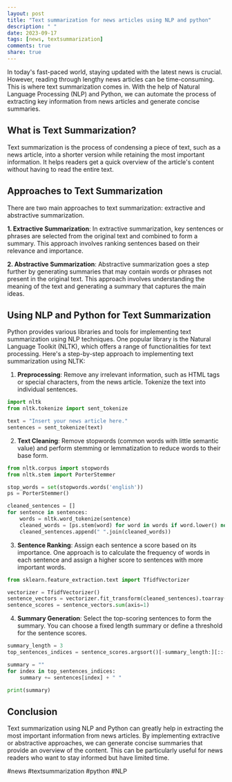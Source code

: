 ```yaml
---
layout: post
title: "Text summarization for news articles using NLP and python"
description: " "
date: 2023-09-17
tags: [news, textsummarization]
comments: true
share: true
---
```


In today's fast-paced world, staying updated with the latest news is crucial. However, reading through lengthy news articles can be time-consuming. This is where text summarization comes in. With the help of Natural Language Processing (NLP) and Python, we can automate the process of extracting key information from news articles and generate concise summaries.

## What is Text Summarization?

Text summarization is the process of condensing a piece of text, such as a news article, into a shorter version while retaining the most important information. It helps readers get a quick overview of the article's content without having to read the entire text.

## Approaches to Text Summarization

There are two main approaches to text summarization: extractive and abstractive summarization.

**1. Extractive Summarization**: In extractive summarization, key sentences or phrases are selected from the original text and combined to form a summary. This approach involves ranking sentences based on their relevance and importance.

**2. Abstractive Summarization**: Abstractive summarization goes a step further by generating summaries that may contain words or phrases not present in the original text. This approach involves understanding the meaning of the text and generating a summary that captures the main ideas.

## Using NLP and Python for Text Summarization

Python provides various libraries and tools for implementing text summarization using NLP techniques. One popular library is the Natural Language Toolkit (NLTK), which offers a range of functionalities for text processing. Here's a step-by-step approach to implementing text summarization using NLTK:

1. **Preprocessing**: Remove any irrelevant information, such as HTML tags or special characters, from the news article. Tokenize the text into individual sentences.

```python
import nltk
from nltk.tokenize import sent_tokenize

text = "Insert your news article here."
sentences = sent_tokenize(text)
```

2. **Text Cleaning**: Remove stopwords (common words with little semantic value) and perform stemming or lemmatization to reduce words to their base form.

```python
from nltk.corpus import stopwords
from nltk.stem import PorterStemmer

stop_words = set(stopwords.words('english'))
ps = PorterStemmer()

cleaned_sentences = []
for sentence in sentences:
    words = nltk.word_tokenize(sentence)
    cleaned_words = [ps.stem(word) for word in words if word.lower() not in stop_words]
    cleaned_sentences.append(" ".join(cleaned_words))
```

3. **Sentence Ranking**: Assign each sentence a score based on its importance. One approach is to calculate the frequency of words in each sentence and assign a higher score to sentences with more important words.

```python
from sklearn.feature_extraction.text import TfidfVectorizer

vectorizer = TfidfVectorizer()
sentence_vectors = vectorizer.fit_transform(cleaned_sentences).toarray()
sentence_scores = sentence_vectors.sum(axis=1)
```

4. **Summary Generation**: Select the top-scoring sentences to form the summary. You can choose a fixed length summary or define a threshold for the sentence scores.

```python
summary_length = 3
top_sentences_indices = sentence_scores.argsort()[-summary_length:][::-1]

summary = ""
for index in top_sentences_indices:
    summary += sentences[index] + " "

print(summary)
```

## Conclusion

Text summarization using NLP and Python can greatly help in extracting the most important information from news articles. By implementing extractive or abstractive approaches, we can generate concise summaries that provide an overview of the content. This can be particularly useful for news readers who want to stay informed but have limited time.

#news #textsummarization #python #NLP